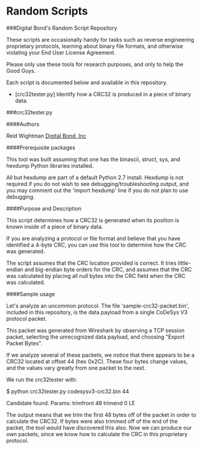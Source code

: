 # Random Scripts

###Digital Bond's Random Script Repository

These scripts are occasionally handy for tasks such as reverse engineering proprietary protocols, learning about binary file formats, and otherwise violating your End User License Agreement.

Please only use these tools for research purposes, and only to help the Good Guys.

Each script is documented below and available in this repository.

* [crc32tester.py] Identify how a CRC32 is produced in a piece of binary data.

###crc32tester.py

####Authors

Reid Wightman [Digital Bond, Inc](http://www.digitalbond.com)

####Prerequisite packages

This tool was built assuming that one has the binascii, struct, sys, and
hexdump Python libraries installed.

All but hexdump are part of a default Python 2.7 install.  Hexdump
is not required if you do not wish to see debugging/troubleshooting
output, and you may comment out the 'import hexdump' line if you do not
plan to use debugging.

####Purpose and Description

This script determines how a CRC32 is generated when its position is known inside of a piece of binary data.

If you are analyzing a protocol or file format and believe that you have identified a 4-byte CRC, you can use this tool to determine how the CRC was generated.

The script assumes that the CRC location provided is correct. It tries little-endian and big-endian byte orders for the CRC, and assumes that the CRC was calculated by placing all null bytes into the CRC field when the CRC was calculated.

####Sample usage

Let's analyze an uncommon protocol.  The file 'sample-crc32-packet.bin', included
in this repository, is the data payload from a single CoDeSys V3 protocol
packet.

This packet was generated from Wireshark by observing a TCP session packet,
selecting the unrecognized data payload, and choosing "Export Packet Bytes".

If we analyze several of these packets, we notice that there appears to be a
CRC32 located at offset 44 (hex 0x2C).  These four bytes change values, and
the values vary greatly from one packet to the next.

We run the crc32tester with:

$ python crc32tester.py codesysv3-crc32.bin 44

Candidate found. Params: trimfront 48 trimend 0 LE

The output means that we trim the first 48 bytes off of the packet in order to
calculate the CRC32.  If bytes were also trimmed off of the end of the packet,
the tool would have discovered this also. Now we can produce our own packets,
since we know how to calculate the CRC in this proprietary protocol.

